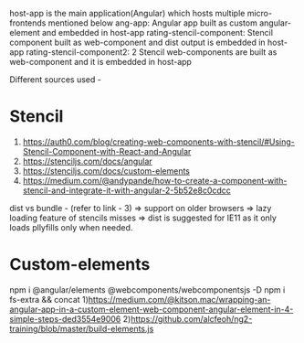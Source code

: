 host-app is the main application(Angular) which hosts multiple micro-frontends mentioned below
ang-app: Angular app built as custom angular-element and embedded in host-app
rating-stencil-component: Stencil component built as web-component and dist output is embedded in host-app
rating-stencil-component2: 2 Stencil web-components are built as web-component and it is embedded in host-app

Different sources used -
# Stencil

1) https://auth0.com/blog/creating-web-components-with-stencil/#Using-Stencil-Component-with-React-and-Angular
2) https://stenciljs.com/docs/angular
3) https://stenciljs.com/docs/custom-elements
4) https://medium.com/@andypande/how-to-create-a-component-with-stencil-and-integrate-it-with-angular-2-5b52e8c0cdcc

dist vs bundle - (refer to link - 3)
=> support on older browsers
=> lazy loading feature of stencils misses
=> dist is suggested for IE11 as it only loads pllyfills only when needed.


# Custom-elements

npm i @angular/elements @webcomponents/webcomponentsjs -D
npm i fs-extra && concat
1)https://medium.com/@kitson.mac/wrapping-an-angular-app-in-a-custom-element-web-component-angular-element-in-4-simple-steps-ded3554e9006
2)https://github.com/alcfeoh/ng2-training/blob/master/build-elements.js
